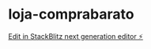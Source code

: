 # loja-comprabarato

[Edit in StackBlitz next generation editor ⚡️](https://stackblitz.com/~/github.com/pedrozau/loja-comprabarato)